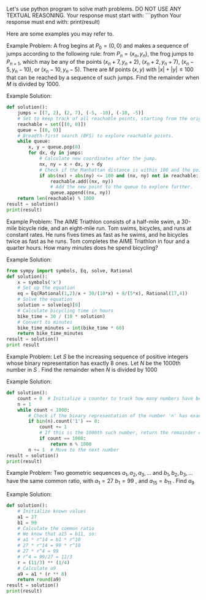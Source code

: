 Let's use python program to solve math problems.
DO NOT USE ANY TEXTUAL REASONING.
Your response must start with: ```python 
Your response must end with: print(result)

Here are some examples you may refer to.

Example Problem: A frog begins at $P_0 = (0,0)$ and makes a sequence of jumps according to the following rule: from $P_n = (x_n, y_n),$ the frog jumps to $P_{n+1},$ which may be any of the points $(x_n + 7, y_n + 2),$ $(x_n + 2, y_n + 7),$ $(x_n - 5, y_n - 10),$ or $(x_n - 10, y_n - 5).$ There are $M$ points $(x, y)$ with $|x| + |y| \le 100$ that can be reached by a sequence of such jumps. Find the remainder when $M$ is divided by $1000.$

Example Solution:

```python
def solution():
    jumps = [(7, 2), (2, 7), (-5, -10), (-10, -5)]
    # Set to keep track of all reachable points, starting from the origin (0, 0).
    reachable = set([(0, 0)])
    queue = [(0, 0)]
    # Breadth-first search (BFS) to explore reachable points.
    while queue:
        x, y = queue.pop(0)
        for dx, dy in jumps:
            # Calculate new coordinates after the jump.
            nx, ny = x + dx, y + dy
            # Check if the Manhattan distance is within 100 and the point hasn't been visited.
            if abs(nx) + abs(ny) <= 100 and (nx, ny) not in reachable:
                reachable.add((nx, ny))
                # Add the new point to the queue to explore further.
                queue.append((nx, ny))
    return len(reachable) % 1000
result = solution()
print(result)
```



Example Problem: The AIME Triathlon consists of a half-mile swim, a 30-mile bicycle ride, and an eight-mile run. Tom swims, bicycles, and runs at constant rates. He runs fives times as fast as he swims, and he bicycles twice as fast as he runs. Tom completes the AIME Triathlon in four and a quarter hours. How many minutes does he spend bicycling?

Example Solution:

```python
from sympy import symbols, Eq, solve, Rational
def solution():
    x = symbols('x')
    # Set up the equation
    eq = Eq(Rational(1,2)/x + 30/(10*x) + 8/(5*x), Rational(17,4))
    # Solve the equation
    solution = solve(eq)[0]
    # Calculate bicycling time in hours
    bike_time = 30 / (10 * solution)
    # Convert to minutes
    bike_time_minutes = int(bike_time * 60)
    return bike_time_minutes
result = solution()
print result
```


Example Problem: Let $S$ be the increasing sequence of positive integers whose binary representation has exactly $8$ ones. Let $N$ be the 1000th number in $S$ . Find the remainder when $N$ is divided by $1000$

Example Solution:

```python
def solution():
    count = 0  # Initialize a counter to track how many numbers have been found
    n = 1  
    while count < 1000:  
        # Check if the binary representation of the number 'n' has exactly 8 '1's
        if bin(n).count('1') == 8:
            count += 1 
            # If this is the 1000th such number, return the remainder of n divided by 1000
            if count == 1000:
                return n % 1000
        n += 1  # Move to the next number
result = solution()  
print(result)
```


Example Problem: Two geometric sequences $a_1, a_2, a_3, \ldots$ and $b_1, b_2, b_3, \ldots$ have the same common ratio, with $a_1 = 27$ $b_1=99$ , and $a_{15}=b_{11}$ . Find $a_9$

Example Solution:

```python
def solution():
    # Initialize known values
    a1 = 27
    b1 = 99
    # Calculate the common ratio
    # We know that a15 = b11, so:
    # a1 * r^14 = b1 * r^10
    # 27 * r^14 = 99 * r^10
    # 27 * r^4 = 99
    # r^4 = 99/27 = 11/3
    r = (11/3) ** (1/4)
    # Calculate a9
    a9 = a1 * (r ** 8)
    return round(a9)
result = solution()
print(result)
```
